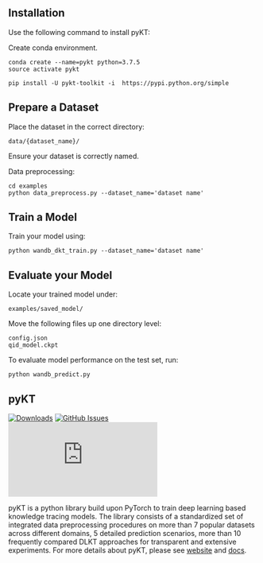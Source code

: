 ## Installation
Use the following command to install pyKT:

Create conda environment.

```
conda create --name=pykt python=3.7.5
source activate pykt
```


```
pip install -U pykt-toolkit -i  https://pypi.python.org/simple 

```

## Prepare a Dataset
Place the dataset in the correct directory:

```
data/{dataset_name}/
```
Ensure your dataset is correctly named.

Data preprocessing:

```
cd examples
python data_preprocess.py --dataset_name='dataset name'
```

## Train a Model
Train your model using:

```
python wandb_dkt_train.py --dataset_name='dataset name'
```

## Evaluate your Model
Locate your trained model under:
```
examples/saved_model/
```
Move the following files up one directory level:
```
config.json
qid_model.ckpt
```
To evaluate model performance on the test set, run:
```
python wandb_predict.py
```

## pyKT

[![Downloads](https://pepy.tech/badge/pykt-toolkit)](https://pepy.tech/project/pykt-toolkit)
[![GitHub Issues](https://img.shields.io/github/issues/pykt-team/pykt-toolkit.svg)](https://github.com/pykt-team/pykt-toolkit/issues)
[![Documentation](https://img.shields.io/website/http/pykt-team.github.io/index.html?down_color=red&down_message=offline&up_message=online)](https://pykt.org/)

pyKT is a python library build upon PyTorch to train deep learning based knowledge tracing models. The library consists of a standardized set of integrated data preprocessing procedures on more than 7 popular datasets across different domains, 5 detailed prediction scenarios, more than 10 frequently compared DLKT approaches for transparent and extensive experiments. For more details about pyKT, please see [website](https://pykt.org/) and [docs](https://pykt-toolkit.readthedocs.io/en/latest/quick_start.html).
